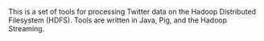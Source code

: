 This is a set of tools for processing Twitter data on the Hadoop 
Distributed Filesystem (HDFS). Tools are written in Java, Pig, and the
Hadoop Streaming.


